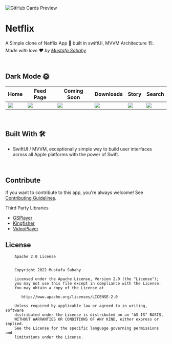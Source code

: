
![GitHub Cards Preview](https://github.com/MustafaSabahy/Netflix-Clone-by-SwiftUI-with-MVVM-/blob/main/COVER.png?raw=true)

# Netflix
A Simple clone of Netflix App 📱
 built in swiftUI, MVVM Architecture 🏗. *Made with love ❤️ by [Mustafa Sabahy](https://github.com/mustafasabahy)*

<br />

## Dark Mode 🌞
Home |Feed Page |Coming Soon | Downloads | Story | Search
--- | --- | --- |--- |--- |--- 
![](https://github.com/MustafaSabahy/Netflix-Clone-by-SwiftUI-with-MVVM-/blob/main/home.png) |![](https://github.com/MustafaSabahy/Netflix-Clone-by-SwiftUI-with-MVVM-/blob/main/feed.png) |![](https://github.com/MustafaSabahy/Netflix-Clone-by-SwiftUI-with-MVVM-/blob/main/coming%20.png) |![](https://github.com/MustafaSabahy/Netflix-Clone-by-SwiftUI-with-MVVM-/blob/main/download.png) |![](https://github.com/MustafaSabahy/Netflix-Clone-by-SwiftUI-with-MVVM-/blob/main/story.png)  |![](https://github.com/MustafaSabahy/Netflix-Clone-by-SwiftUI-with-MVVM-/blob/main/search.png) 



<br />

## Built With 🛠
- SwiftUI / MVVM, exceptionally simple way to build user interfaces across all Apple platforms with the power of Swift.

<br />

## Contribute
If you want to contribute to this app, you're always welcome!
See [Contributing Guidelines](https://github.com/MustafaSabahy/Tiktok-iOS/blob/main/CONTRIBUTION.md). 

Third Party Libraries
* [ GSPlayer ](https://github.com/wxxsw/GSPlayer)
*  [ Kingfisher ](https://github.com/onevcat/Kingfisher)
*  [ VideoPlayer ](https://github.com/wxxsw/VideoPlayer)


## License
```
    Apache 2.0 License


    Copyright 2022 Mustafa Sabahy

    Licensed under the Apache License, Version 2.0 (the "License");
    you may not use this file except in compliance with the License.
    You may obtain a copy of the License at

       http://www.apache.org/licenses/LICENSE-2.0

    Unless required by applicable law or agreed to in writing, software
    distributed under the License is distributed on an "AS IS" BASIS,
    WITHOUT WARRANTIES OR CONDITIONS OF ANY KIND, either express or implied.
    See the License for the specific language governing permissions and
    limitations under the License.

```
